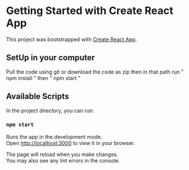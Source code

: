 # Getting Started with Create React App

This project was bootstrapped with [Create React App](https://github.com/facebook/create-react-app).


##  SetUp in your computer

Pull the code using git or download the code as zip
then in that path run " npm install " then  " npm start "

## Available Scripts

In the project directory, you can run:

### `npm start`

Runs the app in the development mode.\
Open [http://localhost:3000](http://localhost:3000) to view it in your browser.

The page will reload when you make changes.\
You may also see any lint errors in the console.

